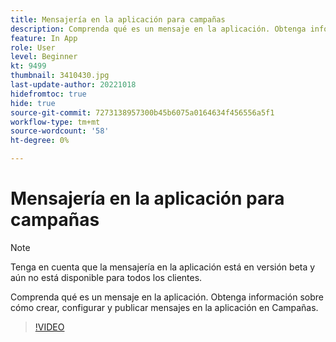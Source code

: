 ```yaml
---
title: Mensajería en la aplicación para campañas
description: Comprenda qué es un mensaje en la aplicación. Obtenga información sobre cómo crear, configurar y publicar mensajes en la aplicación en Campañas.
feature: In App
role: User
level: Beginner
kt: 9499
thumbnail: 3410430.jpg
last-update-author: 20221018
hidefromtoc: true
hide: true
source-git-commit: 7273138957300b45b6075a0164634f456556a5f1
workflow-type: tm+mt
source-wordcount: '58'
ht-degree: 0%

---
```


# Mensajería en la aplicación para campañas

>[!NOTE]
> 
> Tenga en cuenta que la mensajería en la aplicación está en versión beta y aún no está disponible para todos los clientes.

Comprenda qué es un mensaje en la aplicación. Obtenga información sobre cómo crear, configurar y publicar mensajes en la aplicación en Campañas.

>[!VIDEO](https://video.tv.adobe.com/v/3410430?quality=12&learn=on)
